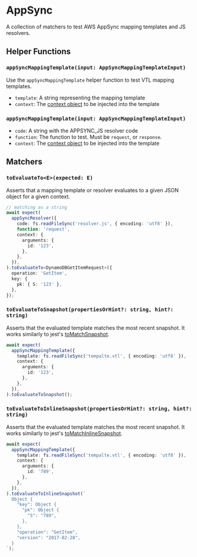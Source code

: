 # AppSync

A collection of matchers to test AWS AppSync mapping templates and JS resolvers.

## Helper Functions

### `appSyncMappingTemplate(input: AppSyncMappingTemplateInput)`

Use the `appSyncMappingTemplate` helper function to test VTL mapping templates.

- `template`: A string representing the mapping template
- `context`: The [context object](https://docs.aws.amazon.com/appsync/latest/devguide/resolver-context-reference.html#accessing-the-context) to be injected into the template

### `appSyncMappingTemplate(input: AppSyncMappingTemplateInput)`

- `code`: A string with the APPSYNC_JS resolver code
- `function`: The function to test. Must be `request`, or `response`.
- `context`: The [context object](https://docs.aws.amazon.com/appsync/latest/devguide/resolver-context-reference.html#accessing-the-context) to be injected into the template

## Matchers

### `toEvaluateTo<E>(expected: E)`

Asserts that a mapping template or resolver evaluates to a given JSON object for a given context.

```typescript
// matching as a string
await expect(
  appSyncResolver({
    code: fs.readFileSync('resolver.js', { encoding: 'utf8' }),
    function: 'request',
    context: {
      arguments: {
        id: '123',
      },
    },
  }),
).toEvaluateTo<DynamoDBGetItemRequest>({
  operation: 'GetItem',
  key: {
    pk: { S: '123' },
  },
});
```

### `toEvaluateToSnapshot(propertiesOrHint?: string, hint?: string)`

Asserts that the evaluated template matches the most recent snapshot. It works similarly to jest's [toMatchSnapshot](https://jestjs.io/docs/expect#tomatchsnapshotpropertymatchers-hint).

```typescript
await expect(
  appSyncMappingTemplate({
    template: fs.readFileSync('tempalte.vtl', { encoding: 'utf8' }),
    context: {
      arguments: {
        id: '123',
      },
    },
  }),
).toEvaluateToSnapshot();
```

### `toEvaluateToInlineSnapshot(propertiesOrHint?: string, hint?: string)`

Asserts that the evaluated template matches the most recent snapshot. It works similarly to jest's [toMatchInlineSnapshot](https://jestjs.io/docs/expect#tomatchinlinesnapshotpropertymatchers-inlinesnapshot).

```typescript
await expect(
  appSyncMappingTemplate({
    template: fs.readFileSync('tempalte.vtl', { encoding: 'utf8' }),
    context: {
      arguments: {
        id: '789',
      },
    },
  }),
).toEvaluateToInlineSnapshot(`
  Object {
    "key": Object {
      "pk": Object {
        "S": "789",
      },
    },
    "operation": "GetItem",
    "version": "2017-02-28",
  }
`);
```
